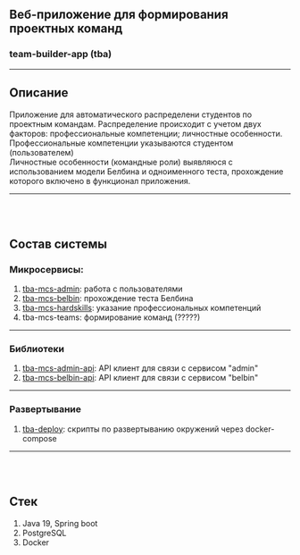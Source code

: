## Веб-приложение для формирования проектных команд
### team-builder-app (tba)

___
## Описание 
Приложение для автоматического распределени студентов по проектным командам. Распределение происходит с учетом двух факторов: профессиональные компетенции; личностные особенности.
<br>
Профессиональные компетенции указываются студентом (пользователем)
<br>
Личностные особенности (командные роли) выявляюся с использованием модели Белбина и одноименного теста, прохождение которого включено в функционал приложения.


___
<br><br>

## Состав системы

### Микросервисы:
1. [tba-mcs-admin](/tba-mcs-admin/): работа с пользователями
2. [tba-mcs-belbin](/tba-mcs-belbin/): прохождение теста Белбина
3. [tba-mcs-hardskills](/tba-mcs-hardskills/): указание профессиональных компетенций
4. tba-mcs-teams: формирование команд (?????)
___   
### Библиотеки
1. [tba-mcs-admin-api](/tba-mcs-rest-clients/tba-mcs-admin-api/): API клиент для связи с сервисом "admin"
2. [tba-mcs-belbin-api](/tba-mcs-rest-clients/tba-mcs-belbin-api/): API клиент для связи с сервисом "belbin"
___ 
### Развертывание 
1. [tba-deploy](/tba-deploy/README.md): скрипты по развертыванию окружений через docker-compose
___

<br><br>
## Стек
1. Java 19, Spring boot
2. PostgreSQL
3. Docker


